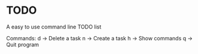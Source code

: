 # TODO
A easy to use command line TODO list

Commands:
d -> Delete a task
n -> Create a task
h -> Show commands
q -> Quit program
